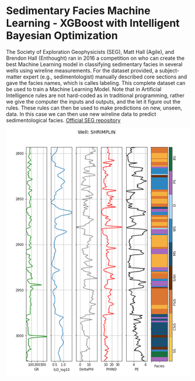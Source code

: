 # Sedimentary Facies Machine Learning - XGBoost with Intelligent Bayesian Optimization

The Society of Exploration Geophysicists (SEG), Matt Hall (Agile), and Brendon Hall (Enthought) ran in 2016 a competition on who can create the best Machine Learning model in classifying sedimentary facies in several wells using wireline measurements. For the dataset provided, a subject-matter expert (e.g., sedimentologist) manually described core sections and gave the facies names, which is calles labeling. This complete dataset can be used to train a Machine Learning Model. Note that in Artificial Intelligence rules are not hard-coded as in traditional programming, rather we give the computer the inputs and outputs, and the let it figure out the rules. These rules can then be used to make predictions on new, unseen, data. In this case we can then use new wireline data to predict sedimentological facies.
<a href="https://christianhallerx.github.io/research/2020-09-07-ML_Facies/" target="_blank">Official SEG repository</a><br>

![](https://raw.githubusercontent.com/ChristianHallerX/ChristianHallerX.github.io/master/assets/img/research/ML_Facies/SHRIMPLIN.png)
